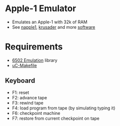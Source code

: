 Apple-1 Emulator
================
- Emulates an Apple-1 with 32k of RAM
- See [napple1](https://github.com/nobuh/napple1),
[krusader](http://school.anhb.uwa.edu.au/personalpages/kwessen/apple1/Krusader.htm)
and more [software](http://www.willegal.net/appleii/apple1-software.htm)

Requirements
============
- [6502 Emulation](https://github.com/jscrane/r65emu) library
- [uC-Makefile](https://github.com/jscrane/uC-Makefile)

Keyboard
--------
- F1: reset
- F2: advance tape
- F3: rewind tape
- F4: load program from tape (by simulating typing it)
- F6: checkpoint machine
- F7: restore from current checkpoint on tape
